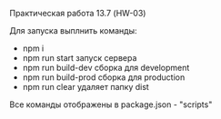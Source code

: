 Практическая работа 13.7 (HW-03)

Для запуска выплнить команды: 

- npm i
- npm run start  запуск сервера
- npm run build-dev сборка для development
- npm run build-prod  сборка для production
- npm run clear  удаляет папку dist


 Все команды отображены в  package.json - "scripts"
